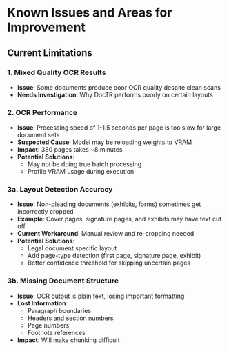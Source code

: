 # Known Issues and Areas for Improvement

## Current Limitations

### 1. Mixed Quality OCR Results
- **Issue**: Some documents produce poor OCR quality despite clean scans
- **Needs Investigation**: Why DocTR performs poorly on certain layouts

### 2. OCR Performance
- **Issue**: Processing speed of 1-1.5 seconds per page is too slow for large document sets
- **Suspected Cause**: Model may be reloading weights to VRAM
- **Impact**: 380 pages takes ~8 minutes
- **Potential Solutions**: 
  - May not be doing true batch processing
  - Profile VRAM usage during execution

### 3a. Layout Detection Accuracy
- **Issue**: Non-pleading documents (exhibits, forms) sometimes get incorrectly cropped
- **Example**: Cover pages, signature pages, and exhibits may have text cut off
- **Current Workaround**: Manual review and re-cropping needed
- **Potential Solutions**:
  - Legal document specific layout
  - Add page-type detection (first page, signature page, exhibit)
  - Better confidence threshold for skipping uncertain pages

### 3b. Missing Document Structure
- **Issue**: OCR output is plain text, losing important formatting
- **Lost Information**:
  - Paragraph boundaries
  - Headers and section numbers
  - Page numbers
  - Footnote references
- **Impact**: Will make chunking  difficult

